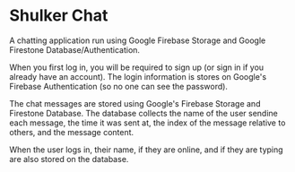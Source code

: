 # Shulker Chat

A chatting application run using Google Firebase Storage and Google Firestone Database/Authentication.

When you first log in, you will be required to sign up (or sign in if you already have an account).
The login information is stores on Google's Firebase Authentication (so no one can see the password).

The chat messages are stored using Google's Firebase Storage and Firestone Database.
The database collects the name of the user sendine each message, the time it was sent at, the index of the message relative to others, and the message content.

When the user logs in, their name, if they are online, and if they are typing are also stored on the database.